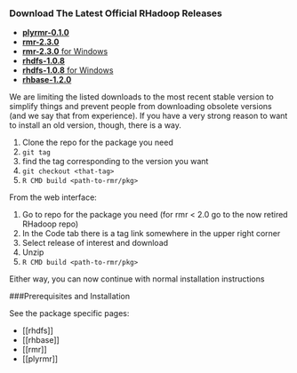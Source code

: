 ### Download The Latest Official RHadoop Releases

* [__plyrmr-0.1.0__](http://goo.gl/uIi2KS)
* [__rmr-2.3.0__](http://goo.gl/RA6VaH)
* [__rmr-2.3.0__ for Windows](http://goo.gl/ZQL8sF)
* [__rhdfs-1.0.8__](https://github.com/RevolutionAnalytics/rhdfs/blob/master/build/rhdfs_1.0.8.tar.gz?raw=true)
* [__rhdfs-1.0.8__ for Windows](https://github.com/RevolutionAnalytics/rhdfs/blob/master/build/rhdfs_1.0.8.zip?raw=true)
* [__rhbase-1.2.0__](https://github.com/RevolutionAnalytics/rhbase/blob/master/build/rhbase_1.2.0.tar.gz?raw=true)

We are limiting the listed downloads to the most recent stable version to simplify things and prevent people from downloading obsolete versions (and we say that from experience). If you have a very strong reason to want to install an old version, though, there is a way.

1. Clone the repo for the package you need
2. `git tag`
3. find the tag corresponding to the version you want
4. `git checkout <that-tag>`
5. `R CMD build <path-to-rmr/pkg>`

From the web interface:

1. Go to repo for the package you need (for rmr < 2.0 go to the now retired RHadoop repo)
2. In the Code tab there is a tag link somewhere in the upper right corner
3. Select release of interest and download
4. Unzip
5. `R CMD build <path-to-rmr/pkg>`

Either way, you can now continue with normal installation instructions

###Prerequisites and Installation

See the package specific pages:

* [[rhdfs]]
* [[rhbase]]
* [[rmr]]
* [[plyrmr]]
